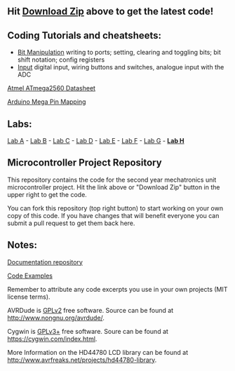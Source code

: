 ## Hit [Download Zip](https://github.com/mxeng/mcp/archive/master.zip) above to get the latest code!

## Coding Tutorials and cheatsheets:
- [Bit Manipulation](https://github.com/mxeng/mcp-docs/blob/master/bit_manipulation.md) writing to ports; setting, clearing and toggling bits; bit shift notation; config registers
- [Input](https://github.com/mxeng/mcp-docs/blob/master/input.md) digital input, wiring buttons and switches, analogue input with the ADC

[Atmel ATmega2560 Datasheet](http://www.atmel.com/Images/Atmel-2549-8-bit-AVR-Microcontroller-ATmega640-1280-1281-2560-2561_datasheet.pdf)

[Arduino Mega Pin Mapping](https://www.arduino.cc/en/uploads/Hacking/PinMap2560big.png)

## Labs:
[Lab A](https://github.com/mxeng/mcp-docs/blob/master/labs/lab-a.md) -
[Lab B](https://github.com/mxeng/mcp-docs/blob/master/labs/lab-b.md) - 
[Lab C](https://github.com/mxeng/mcp-docs/blob/master/labs/lab-c.md) -
[Lab D](https://github.com/mxeng/mcp-docs/blob/master/labs/lab-d.md) -
[Lab E](https://github.com/mxeng/mcp-docs/blob/master/labs/lab-e.md) -
[Lab F](https://github.com/mxeng/mcp-docs/blob/master/labs/lab-f.md) - 
[Lab G](https://github.com/mxeng/mcp-docs/blob/master/labs/lab-g.md) -
[**Lab H**](https://github.com/mxeng/mcp-docs/blob/master/labs/lab-h.md)

## Microcontroller Project Repository
This repository contains the code for the second year mechatronics unit microcontroller project. Hit the link above or "Download Zip" button in the upper right to get the code.

You can fork this repository (top right button) to start working on your own copy of this code.
If you have changes that will benefit everyone you can submit a pull request to get them back here.

## Notes:
[Documentation repository](https://github.com/mxeng/mcp-docs)

[Code Examples](https://github.com/mxeng/mcp-docs/tree/master/code-examples)

Remember to attribute any code excerpts you use in your own projects (MIT license terms).

AVRDude is [GPLv2](http://www.gnu.org/licenses/old-licenses/gpl-2.0.en.html) free software. Source can be found at http://www.nongnu.org/avrdude/.

Cygwin is [GPLv3+](http://www.gnu.org/licenses/gpl-3.0.en.html) free software. Soure can be found at https://cygwin.com/index.html.

More Information on the HD44780 LCD library can be found at http://www.avrfreaks.net/projects/hd44780-library.
